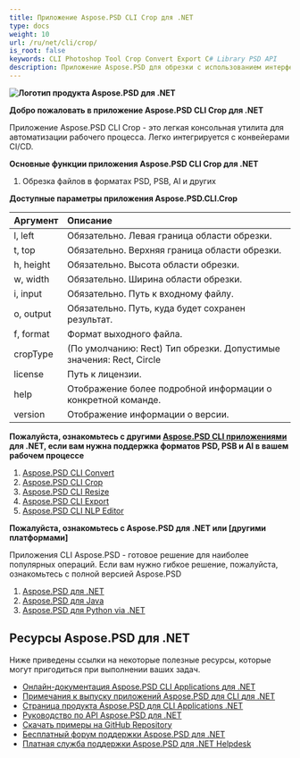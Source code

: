 ```yaml
---
title: Приложение Aspose.PSD CLI Crop для .NET
type: docs
weight: 10
url: /ru/net/cli/crop/
is_root: false
keywords: CLI Photoshop Tool Crop Convert Export C# Library PSD API
description: Приложение Aspose.PSD для обрезки с использованием интерфейса командной строки (CLI) для форматов файлов PSD, PSB и AI. Автоматизация рабочего процесса без кода CI/CD. Поддерживает обрезку файлов PSD, PSB и экспорт в PDF, TIFF, JPEG, JPEG2000, PNG, GIF и BMP. Не требует установки Adobe Photoshop или Adobe Illustrator и может быть запущен из консоли без дополнительного кода.
---
```


**![Логотип продукта Aspose.PSD для .NET](home_1.png)**

**Добро пожаловать в приложение Aspose.PSD CLI Crop для .NET**

Приложение Aspose.PSD CLI Crop - это легкая консольная утилита для автоматизации рабочего процесса. Легко интегрируется с конвейерами CI/CD.

**Основные функции приложения Aspose.PSD CLI Crop для .NET**

1. Обрезка файлов в форматах PSD, PSB, AI и других

**Доступные параметры приложения Aspose.PSD.CLI.Crop**

| **Аргумент** | **Описание**                                                                     |
|:-------------|:------------------------------------------------------------------------------------|
| l, left      | Обязательно. Левая граница области обрезки.                                                  |
| t, top       | Обязательно. Верхняя граница области обрезки.                                                   |
| h, height    | Обязательно. Высота области обрезки.                                                |
| w, width     | Обязательно. Ширина области обрезки.                                                 |
|  i, input    | Обязательно. Путь к входному файлу.                                                   |
| o, output    | Обязательно. Путь, куда будет сохранен результат.                                         |
|  f, format   | Формат выходного файла.                                                                 |
| cropType     | (По умолчанию: Rect) Тип обрезки. Допустимые значения: Rect, Circle                               |
| license      | Путь к лицензии.                                                                |
| help         | Отображение более подробной информации о конкретной команде.                                     |
| version      | Отображение информации о версии.                                                        |

**Пожалуйста, ознакомьтесь с другими [Aspose.PSD CLI приложениями](https://docs.aspose.com/psd/net/cli) для .NET, если вам нужна поддержка форматов PSD, PSB и AI в вашем рабочем процессе**

1. [Aspose.PSD CLI Convert](/ru/psd/net/cli/convert)
2. [Aspose.PSD CLI Crop](/ru/psd/net/cli/crop)
3. [Aspose.PSD CLI Resize](/ru/psd/net/cli/resize)
4. [Aspose.PSD CLI Export](/ru/psd/net/cli/export)
5. [Aspose.PSD CLI NLP Editor](/ru/psd/net/cli/nlp-editor)

**Пожалуйста, ознакомьтесь с Aspose.PSD для .NET или [другими платформами]**

Приложения CLI Aspose.PSD - готовое решение для наиболее популярных операций. Если вам нужно гибкое решение, пожалуйста, ознакомьтесь с полной версией Aspose.PSD

1. [Aspose.PSD для .NET](https://releases.aspose.com/psd/net/)
2. [Aspose.PSD для Java](https://releases.aspose.com/psd/java/) 
3. [Aspose.PSD для Python via .NET](https://releases.aspose.com/psd/python-net/)

## **Ресурсы Aspose.PSD для .NET**

Ниже приведены ссылки на некоторые полезные ресурсы, которые могут пригодиться при выполнении ваших задач.

- [Онлайн-документация Aspose.PSD CLI Applications для .NET](/ru/psd/net/cli/crop)
- [Примечания к выпуску приложений Aspose.PSD для CLI для .NET](/ru/psd/net/cli/release-notes/)
- [Страница продукта Aspose.PSD для CLI Applications .NET](https://products.aspose.com/psd/net/cli)
- [Руководство по API Aspose.PSD для .NET](https://reference.aspose.com/net/psd)
- [Скачать примеры на GitHub Repository](https://github.com/aspose-psd/CLI-Applications)
- [Бесплатный форум поддержки Aspose.PSD для .NET](https://forum.aspose.com/c/psd)
- [Платная служба поддержки Aspose.PSD для .NET Helpdesk](https://helpdesk.aspose.com/)


